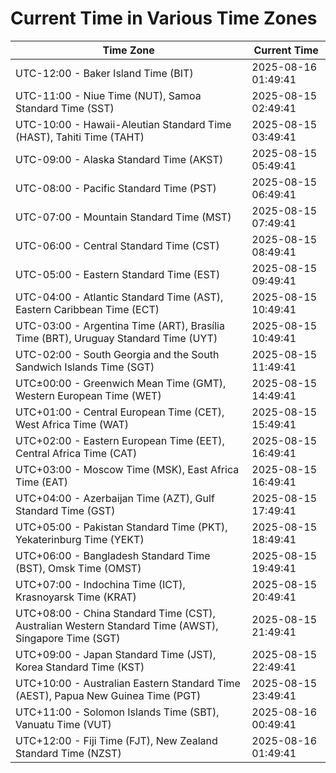 # Current Time in Various Time Zones

| Time Zone | Current Time |
|-----------|--------------|
| UTC-12:00 - Baker Island Time (BIT) | 2025-08-16 01:49:41 |
| UTC-11:00 - Niue Time (NUT), Samoa Standard Time (SST) | 2025-08-15 02:49:41 |
| UTC-10:00 - Hawaii-Aleutian Standard Time (HAST), Tahiti Time (TAHT) | 2025-08-15 03:49:41 |
| UTC-09:00 - Alaska Standard Time (AKST) | 2025-08-15 05:49:41 |
| UTC-08:00 - Pacific Standard Time (PST) | 2025-08-15 06:49:41 |
| UTC-07:00 - Mountain Standard Time (MST) | 2025-08-15 07:49:41 |
| UTC-06:00 - Central Standard Time (CST) | 2025-08-15 08:49:41 |
| UTC-05:00 - Eastern Standard Time (EST) | 2025-08-15 09:49:41 |
| UTC-04:00 - Atlantic Standard Time (AST), Eastern Caribbean Time (ECT) | 2025-08-15 10:49:41 |
| UTC-03:00 - Argentina Time (ART), Brasília Time (BRT), Uruguay Standard Time (UYT) | 2025-08-15 10:49:41 |
| UTC-02:00 - South Georgia and the South Sandwich Islands Time (SGT) | 2025-08-15 11:49:41 |
| UTC±00:00 - Greenwich Mean Time (GMT), Western European Time (WET) | 2025-08-15 14:49:41 |
| UTC+01:00 - Central European Time (CET), West Africa Time (WAT) | 2025-08-15 15:49:41 |
| UTC+02:00 - Eastern European Time (EET), Central Africa Time (CAT) | 2025-08-15 16:49:41 |
| UTC+03:00 - Moscow Time (MSK), East Africa Time (EAT) | 2025-08-15 16:49:41 |
| UTC+04:00 - Azerbaijan Time (AZT), Gulf Standard Time (GST) | 2025-08-15 17:49:41 |
| UTC+05:00 - Pakistan Standard Time (PKT), Yekaterinburg Time (YEKT) | 2025-08-15 18:49:41 |
| UTC+06:00 - Bangladesh Standard Time (BST), Omsk Time (OMST) | 2025-08-15 19:49:41 |
| UTC+07:00 - Indochina Time (ICT), Krasnoyarsk Time (KRAT) | 2025-08-15 20:49:41 |
| UTC+08:00 - China Standard Time (CST), Australian Western Standard Time (AWST), Singapore Time (SGT) | 2025-08-15 21:49:41 |
| UTC+09:00 - Japan Standard Time (JST), Korea Standard Time (KST) | 2025-08-15 22:49:41 |
| UTC+10:00 - Australian Eastern Standard Time (AEST), Papua New Guinea Time (PGT) | 2025-08-15 23:49:41 |
| UTC+11:00 - Solomon Islands Time (SBT), Vanuatu Time (VUT) | 2025-08-16 00:49:41 |
| UTC+12:00 - Fiji Time (FJT), New Zealand Standard Time (NZST) | 2025-08-16 01:49:41 |
